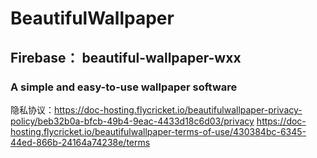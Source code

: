 # BeautifulWallpaper
## Firebase： beautiful-wallpaper-wxx
### A simple and easy-to-use wallpaper software

隐私协议：https://doc-hosting.flycricket.io/beautifulwallpaper-privacy-policy/beb32b0a-bfcb-49b4-9eac-4433d18c6d03/privacy
https://doc-hosting.flycricket.io/beautifulwallpaper-terms-of-use/430384bc-6345-44ed-866b-24164a74238e/terms